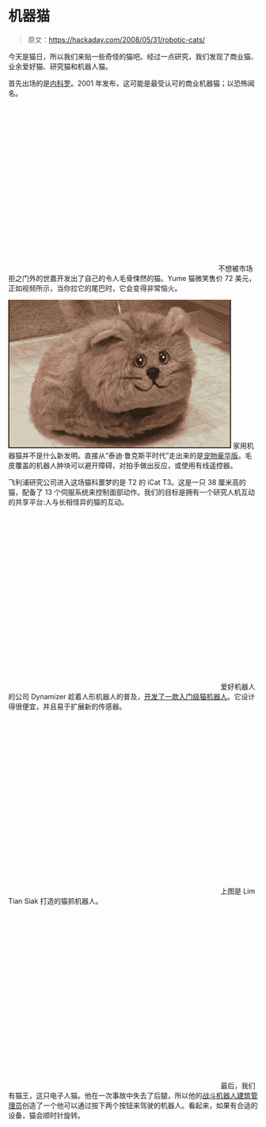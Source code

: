 # 机器猫

> 原文：<https://hackaday.com/2008/05/31/robotic-cats/>

今天是猫日，所以我们来贴一些奇怪的猫吧。经过一点研究，我们发现了商业猫、业余爱好猫、研究猫和机器人猫。

首先出场的是[内科罗](http://www.necoro.com/)。2001 年发布，这可能是最受认可的商业机器猫；以恐怖闻名。

<object width="420" height="336"><param name="movie" value="http://www.dailymotion.com/swf/x2vf1s&amp;related=1"> <param name="allowFullScreen" value="true"> <param name="allowScriptAccess" value="always"></object> 
不想被市场拒之门外的世嘉开发出了自己的令人毛骨悚然的猫。Yume 猫微笑售价 72 美元，正如视频所示，当你拉它的尾巴时，它会变得非常恼火。

![](img/96a24658f6766b762315f97ac268f932.png)
家用机器猫并不是什么新发明。直接从“泰迪·鲁克斯平时代”走出来的是[宠物豪华版](http://www.x-entertainment.com/articles/0849/)。毛皮覆盖的机器人肿块可以避开障碍，对拍手做出反应，或使用有线遥控器。

飞利浦研究公司进入这场猫科噩梦的是 T2 的 iCat T3。这是一只 38 厘米高的猫，配备了 13 个伺服系统来控制面部动作。我们的目标是拥有一个研究人机互动的共享平台:人与长相怪异的猫的互动。

<object width="425" height="355"><param name="movie" value="http://www.youtube.com/v/l1lEAfeRsEI&amp;hl=en"> <param name="wmode" value="transparent"></object> 
爱好机器人的公司 Dynamizer 趁着人形机器人的普及，[开发了一款入门级猫机器人](http://www.robots-dreams.com/2006/06/dynamizer_has_a.html)。它设计得很便宜，并且易于扩展新的传感器。

<object width="425" height="355"><param name="movie" value="http://www.youtube.com/v/q2MXrUkNe2U&amp;hl=en"> <param name="wmode" value="transparent"></object> 
上图是 Lim Tian Siak 打造的猫抓机器人。

<object width="425" height="355"><param name="movie" value="http://www.youtube.com/v/M_UyGP9d2R8&amp;hl=en"> <param name="wmode" value="transparent"></object> 
最后，我们有猫王，这只电子人猫。他在一次事故中失去了后腿，所以他的[战斗机器人建筑管理员](http://www.robotcombat.com/)创造了一个他可以通过按下两个按钮来驾驶的机器人。看起来，如果有合适的设备，猫会顺时针旋转。